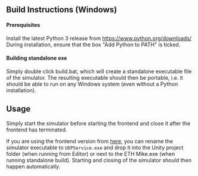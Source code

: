 ## Build Instructions (Windows)

#### Prerequisites
Install the latest Python 3 release from https://www.python.org/downloads/
During installation, ensure that the box "Add Python to PATH" is ticked.

#### Building standalone exe
Simply double click build.bat, which will create a standalone executable file of the simulator.
The resulting executable should then be portable, i.e. it should be able to run on any Windows system (even without a Python installation).

## Usage
Simply start the simulator before starting the frontend and close it after the frontend has terminated.

If you are using the frontend version from [here](https://gitlab.ethz.ch/RELab/eth-mike/eth-mike-front-end/tree/debug-needle),
you can rename the simulator executable to `UDPService.exe` and drop it into the Unity project folder (when running from Editor) or next to the ETH Mike.exe (when running standalone build).
Starting and closing of the simulator should then happen automatically.

